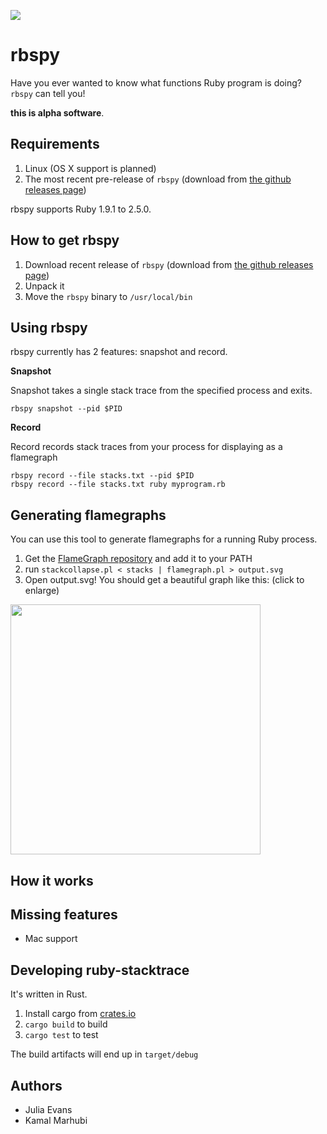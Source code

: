 <a href="https://travis-ci.org/jvns/ruby-stacktrace"><img src="https://travis-ci.org/jvns/ruby-stacktrace.svg"></a>

# rbspy

Have you ever wanted to know what functions Ruby program is doing? `rbspy` can tell you!

**this is alpha software**.

## Requirements

1. Linux (OS X support is planned)
2. The most recent pre-release of `rbspy` (download from [the github releases page](https://github.com/jvns/ruby-stacktrace/releases))

rbspy supports Ruby 1.9.1 to 2.5.0.

## How to get rbspy

1. Download recent release of `rbspy` (download from [the github releases page](https://github.com/jvns/ruby-stacktrace/releases))
2. Unpack it
3. Move the `rbspy` binary to `/usr/local/bin`

## Using rbspy

rbspy currently has 2 features: snapshot and record.

**Snapshot**

Snapshot takes a single stack trace from the specified process and exits. 

```
rbspy snapshot --pid $PID
```

**Record**

Record records stack traces from your process for displaying as a flamegraph

```
rbspy record --file stacks.txt --pid $PID
rbspy record --file stacks.txt ruby myprogram.rb
```

## Generating flamegraphs

You can use this tool to generate flamegraphs for a running Ruby process. 

1. Get the [FlameGraph repository](https://github.com/brendangregg/FlameGraph) and add it to your PATH
1. run `stackcollapse.pl < stacks | flamegraph.pl > output.svg`
1. Open output.svg! You should get a beautiful graph like this: (click
   to enlarge)

<a href="http://jvns.ca/images/sampling.png"><img src="http://jvns.ca/images/sampling.png" width="400px"></a>

## How it works

## Missing features

* Mac support 


## Developing ruby-stacktrace

It's written in Rust.

1. Install cargo from [crates.io](https://crates.io/)
1. `cargo build` to build
1. `cargo test` to test

The build artifacts will end up in `target/debug`

## Authors

* Julia Evans
* Kamal Marhubi
